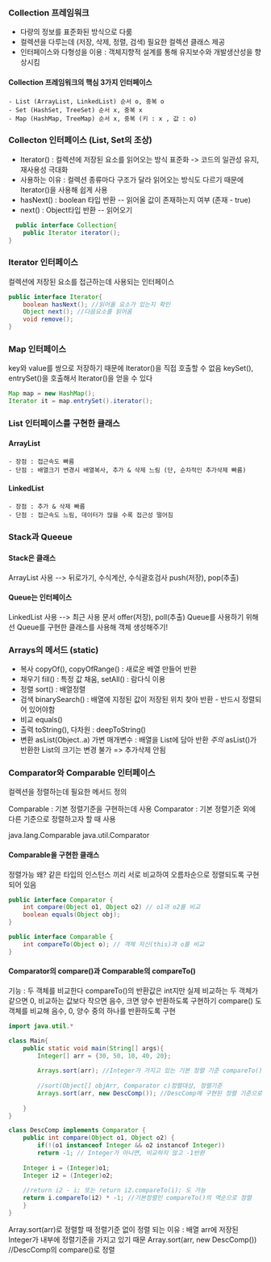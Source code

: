 ### Collection 프레임워크

- 다량의 정보를 표준화된 방식으로 다룸
- 컬렉션을 다루는데 (저장, 삭제, 정렬, 검색) 필요한 컬렉션 클래스 제공
- 인터페이스와 다형성을 이용 : 객체지향적 설계를 통해 유지보수와 개발생산성을 향상시킴

#### Collection 프레임워크의 핵심 3가지 인터페이스

	- List (ArrayList, LinkedList) 순서 o, 중복 o
	- Set (HashSet, TreeSet) 순서 x, 중복 x
	- Map (HashMap, TreeMap) 순서 x, 중복 (키 : x , 값 : o)
  
  
### Collecton 인터페이스 (List, Set의 조상)
  - Iterator() : 컬렉션에 저장된 요소를 읽어오는 방식 표준화 -> 코드의 일관성 유지, 재사용성 극대화
  - 사용하는 이유 : 컬렉션 종류마다 구조가 달라 읽어오는 방식도 다르기 때문에 Iterator()을 사용해 쉽게 사용
  - hasNext() : boolean 타입 반환 -- 읽어올 값이 존재하는지 여부 (존재 - true)
  - next() : Object타입 반환 -- 읽어오기
  
  
```java 
  public interface Collection{
    public Iterator iterator();
}
```


### Iterator 인터페이스 
컬렉션에 저장된 요소를 접근하는데 사용되는 인터페이스


```java
public interface Iterator{
    boolean hasNext(); //읽어올 요소가 있는지 확인
    Object next(); //다음요소를 읽어옴
    void remove();
}
```


### Map 인터페이스
key와 value를 쌍으로 저장하기 때문에 Iterator()을 직접 호출할 수 없음
keySet(), entrySet()을 호출해서 Iterator()을 얻을 수 있다

```java
Map map = new HashMap();
Iterator it = map.entrySet().iterator();
```


### List 인터페이스를 구현한 클래스
#### ArrayList
	- 장점 : 접근속도 빠름
	- 단점 : 배열크기 변경시 배열복사, 추가 & 삭제 느림 (단, 순차적인 추가삭제 빠름)
#### LinkedList
	- 장점 : 추가 & 삭제 빠름
	- 단점 : 접근속도 느림, 데이터가 많을 수록 접근성 떨어짐


### Stack과 Queeue
#### Stack은 클래스
 ArrayList 사용 --> 뒤로가기, 수식계산, 수식괄호검사
 push(저장), pop(추출)
 
 #### Queue는 인터페이스
 LinkedList 사용 --> 최근 사용 문서
 offer(저장), poll(추출)
 Queue를 사용하기 위해선  Queue를 구현한 클래스를 사용해 객체 생성해주기!
 
 
 
 
 
 
 ### Arrays의 메서드 (static)
 - 복사 copyOf(), copyOfRange() : 새로운 배열 만들어 반환
 - 채우기 fill() : 특정 값 채움, setAll() : 람다식 이용
 - 정렬 sort() : 배열정렬
 - 검색 binarySearch() : 배열에 지정된 값이 저장된 위치 찾아 반환 - 반드시 정렬되어 있어야함
 - 비교 equals()
 - 출력 toString(), 다차원 : deepToString()
 - 변환 asList(Object..a) 가변 매개변수 : 배열을 List에 담아 반환
 *주의* asList()가 반환한 List의 크기는 변경 불가 => 추가삭제 안됨
 
 
 ### Comparator와 Comparable 인터페이스
 컬렉션을 정렬하는데 필요한 메서드 정의
 
 Comparable : 기본 정렬기준을 구현하는데 사용
 Comparator : 기본 정렬기준 외에 다른 기준으로 정렬하고자 할 때 사용
 
 java.lang.Comparable
 java.util.Comparator
 
 
 #### Comparable을 구현한 클래스
 정렬가능 왜? 같은 타입의 인스턴스 끼리 서로 비교하여 오름차순으로 정렬되도록 구현되어 있음

```java
public interface Comparator {
	int compare(Object o1, Object o2) // o1과 o2를 비교
	boolean equals(Object obj);
}
```

```java
public interface Comparable {
	int compareTo(Object o); // 객체 자신(this)과 o를 비교
}
```

#### Comparator의 compare()과 Comparable의 compareTo()
기능 : 두 객체를 비교한다
compareTo()의 반환값은 int지만 실제 비교하는 두 객체가 같으면 0, 비교하는 값보다 작으면 음수, 크면 양수 반환하도록 구현하기
compare() 도 객체를 비교해 음수, 0, 양수 중의 하나를 반환하도록 구현


```java
import java.util.*

class Main{
	public static void main(String[] args){
		Integer[] arr = {30, 50, 10, 40, 20};
		
		Arrays.sort(arr); //Integer가 가지고 있는 기본 정렬 기준 compareTo()로 정렬
		
		//sort(Object[] objArr, Comparator c)정렬대상, 정렬기준
		Arrays.sort(arr, new DescComp()); //DescComp에 구현된 정렬 기준으로 정렬
		
	}
}

class DescComp implements Comparator {
	public int compare(Object o1, Object o2) {
		if(!(o1 instanceof Integer && o2 instancof Integer))
		return -1; // Integer가 아니면, 비교하지 않고 -1반환
	
	Integer i = (Integer)o1;
	Integer i2 = (Integer)o2;
	
	//return i2 - i; 또는 return i2.compareTo(i); 도 가능
	return i.compareTo(i2) * -1; //기본정렬인 compareTo()의 역순으로 정렬
	}
}
```

Array.sort(arr)로 정렬할 때 정렬기준 없이 정렬 되는 이유 : 배열 arr에 저장된 Integer가 내부에 정렬기준을 가지고 있기 때문
Array.sort(arr, new DescComp()) //DescComp의 compare()로 정렬
